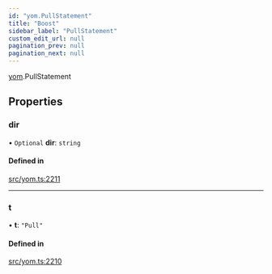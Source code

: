 ```yaml
---
id: "yom.PullStatement"
title: "Boost"
sidebar_label: "PullStatement"
custom_edit_url: null
pagination_prev: null
pagination_next: null
---
```


[yom](../namespaces/yom.md).PullStatement

## Properties

### dir

• `Optional` **dir**: `string`

#### Defined in

[src/yom.ts:2211](https://github.com/yolmio/boost/blob/b239488/src/yom.ts#L2211)

___

### t

• **t**: ``"Pull"``

#### Defined in

[src/yom.ts:2210](https://github.com/yolmio/boost/blob/b239488/src/yom.ts#L2210)
